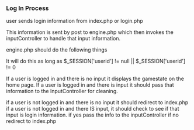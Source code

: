 ### Log In Process
user sends login information from index.php or login.php

This information is sent by post to engine.php which then invokes the inputController to handle that input information.

engine.php should do the following things

It will do this as long as $_SESSION['userid'] != null || $_SESSION['userid'] != 0

If a user is logged in and there is no input it displays the gamestate on the home page.
If a user is logged in and there is input it should pass that information to the InputController for cleaning.

if a user is not logged in and there is no input it should redirect to index.php
if a user is not logged in and there IS input, it should check to see if that input is login information.
  if yes pass the info to the inputController
  if no redirect to index.php
